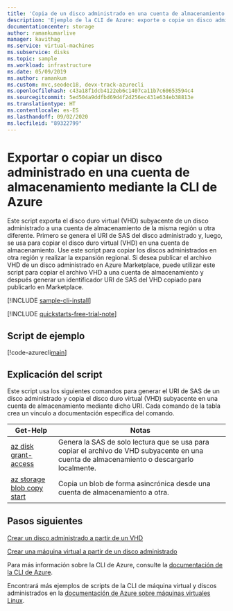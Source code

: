```yaml
---
title: 'Copia de un disco administrado en una cuenta de almacenamiento: CLI'
description: 'Ejemplo de la CLI de Azure: exporte o copie un disco administrado en una cuenta de almacenamiento.'
documentationcenter: storage
author: ramankumarlive
manager: kavithag
ms.service: virtual-machines
ms.subservice: disks
ms.topic: sample
ms.workload: infrastructure
ms.date: 05/09/2019
ms.author: ramankum
ms.custom: mvc,seodec18, devx-track-azurecli
ms.openlocfilehash: c43a18f1dcb4122eb6c1407ca11b7c60653594c4
ms.sourcegitcommit: 5ed504a9ddfbd69d4f2d256ec431e634eb38813e
ms.translationtype: HT
ms.contentlocale: es-ES
ms.lasthandoff: 09/02/2020
ms.locfileid: "89322799"
---
```

# <a name="exportcopy-a-managed-disk-to-a-storage-account-using-the-azure-cli"></a>Exportar o copiar un disco administrado en una cuenta de almacenamiento mediante la CLI de Azure

Este script exporta el disco duro virtual (VHD) subyacente de un disco administrado a una cuenta de almacenamiento de la misma región u otra diferente. Primero se genera el URI de SAS del disco administrado y, luego, se usa para copiar el disco duro virtual (VHD) en una cuenta de almacenamiento. Use este script para copiar los discos administrados en otra región y realizar la expansión regional. Si desea publicar el archivo VHD de un disco administrado en Azure Marketplace, puede utilizar este script para copiar el archivo VHD a una cuenta de almacenamiento y después generar un identificador URI de SAS del VHD copiado para publicarlo en Marketplace.   


[!INCLUDE [sample-cli-install](../../../includes/sample-cli-install.md)]

[!INCLUDE [quickstarts-free-trial-note](../../../includes/quickstarts-free-trial-note.md)]

## <a name="sample-script"></a>Script de ejemplo

[!code-azurecli[main](../../../cli_scripts/virtual-machine/copy-managed-disks-vhd-to-storage-account/copy-managed-disks-vhd-to-storage-account.sh "Copy the VHD of a managed disk")]


## <a name="script-explanation"></a>Explicación del script

Este script usa los siguientes comandos para generar el URI de SAS de un disco administrado y copia el disco duro virtual (VHD) subyacente en una cuenta de almacenamiento mediante dicho URI. Cada comando de la tabla crea un vínculo a documentación específica del comando.

| Get-Help | Notas |
|---|---|
| [az disk grant-access](/cli/azure/disk?view=azure-cli-latest#az-disk-grant-access) | Genera la SAS de solo lectura que se usa para copiar el archivo de VHD subyacente en una cuenta de almacenamiento o descargarlo localmente.  |
| [az storage blob copy start](/cli/azure/storage/blob/copy) | Copia un blob de forma asincrónica desde una cuenta de almacenamiento a otra. |

## <a name="next-steps"></a>Pasos siguientes

[Crear un disco administrado a partir de un VHD](virtual-machines-cli-sample-create-managed-disk-from-vhd.md)

[Crear una máquina virtual a partir de un disco administrado](virtual-machines-linux-cli-sample-create-vm-from-managed-os-disks.md)

Para más información sobre la CLI de Azure, consulte la [documentación de la CLI de Azure](/cli/azure).

Encontrará más ejemplos de scripts de la CLI de máquina virtual y discos administrados en la [documentación de Azure sobre máquinas virtuales Linux](../linux/cli-samples.md).

